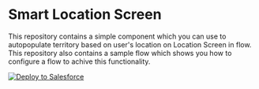 # Smart Location Screen
This repository contains a simple component which you can use to autopopulate territory based on user's location on Location Screen in flow. This repository also contains a sample flow which shows you how to configure a flow to achive this functionality.

<a href="https://githubsfdeploy.herokuapp.com">
  <img alt="Deploy to Salesforce"
       src="https://raw.githubusercontent.com/afawcett/githubsfdeploy/master/deploy.png">
</a>
